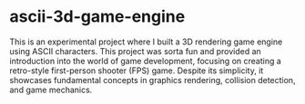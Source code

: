 # ascii-3d-game-engine
 This is an experimental project where I built a 3D rendering game engine using ASCII characters. This project was sorta fun and provided an introduction into the world of game development, focusing on creating a retro-style first-person shooter (FPS) game. Despite its simplicity, it showcases fundamental concepts in graphics rendering, collision detection, and game mechanics.
